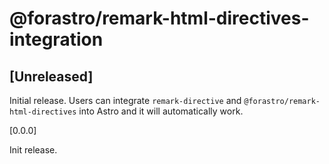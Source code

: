 # @forastro/remark-html-directives-integration

## [Unreleased]

Initial release. Users can integrate `remark-directive` and `@forastro/remark-html-directives` into Astro and it will automatically work.

[0.0.0]

Init release.
